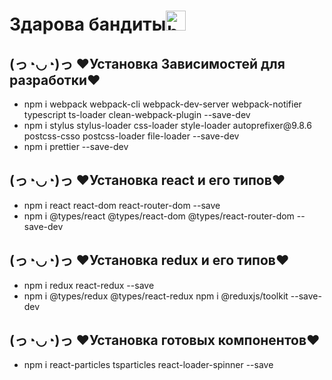 <h1>Здарова бандиты<img alt='hand' src="https://github.com/blackcater/blackcater/raw/main/images/Hi.gif" height="32"/></h1>

<h2>(っ◔◡◔)っ ♥Установка Зависимостей для разработки♥</h2>
<ul>
    <li>npm i webpack webpack-cli webpack-dev-server webpack-notifier typescript ts-loader clean-webpack-plugin --save-dev</li>
    <li>npm i stylus stylus-loader css-loader style-loader autoprefixer@9.8.6 postcss-csso postcss-loader file-loader --save-dev</li>
    <li>npm i prettier --save-dev</li>
</ul>

<h2>(っ◔◡◔)っ ♥Установка react и его типов♥</h2>
<ul>
    <li>npm i react react-dom react-router-dom --save</li>
    <li>npm i @types/react @types/react-dom @types/react-router-dom --save-dev</li>
</ul>

<h2>(っ◔◡◔)っ ♥Установка redux и его типов♥</h2>
<ul>
    <li>npm i redux react-redux --save</li>
    <li>npm i @types/redux @types/react-redux npm i @reduxjs/toolkit --save-dev</li>
</ul>

<h2>(っ◔◡◔)っ ♥Установка готовых компонентов♥</h2>
<ul>
<li>npm i react-particles tsparticles react-loader-spinner --save</li>
</ul>


